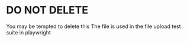 # DO NOT DELETE
You may be tempted to delete this
The file is used in the file upload test suite in playwright